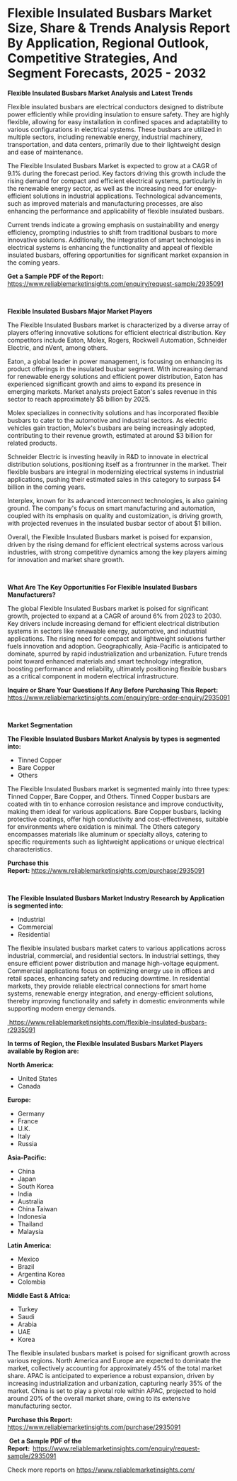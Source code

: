 <p><h1>Flexible Insulated Busbars Market Size, Share & Trends Analysis Report By Application, Regional Outlook, Competitive Strategies, And Segment Forecasts, 2025 - 2032</h1></p><p><strong>Flexible Insulated Busbars Market Analysis and Latest Trends</strong></p>
<p><p>Flexible insulated busbars are electrical conductors designed to distribute power efficiently while providing insulation to ensure safety. They are highly flexible, allowing for easy installation in confined spaces and adaptability to various configurations in electrical systems. These busbars are utilized in multiple sectors, including renewable energy, industrial machinery, transportation, and data centers, primarily due to their lightweight design and ease of maintenance.</p><p>The Flexible Insulated Busbars Market is expected to grow at a CAGR of 9.1% during the forecast period. Key factors driving this growth include the rising demand for compact and efficient electrical systems, particularly in the renewable energy sector, as well as the increasing need for energy-efficient solutions in industrial applications. Technological advancements, such as improved materials and manufacturing processes, are also enhancing the performance and applicability of flexible insulated busbars.</p><p>Current trends indicate a growing emphasis on sustainability and energy efficiency, prompting industries to shift from traditional busbars to more innovative solutions. Additionally, the integration of smart technologies in electrical systems is enhancing the functionality and appeal of flexible insulated busbars, offering opportunities for significant market expansion in the coming years.</p></p>
<p><strong>Get a Sample PDF of the Report:&nbsp;</strong> <a href="https://www.reliablemarketinsights.com/enquiry/request-sample/2935091?utm_campaign=2209&utm_medium=2&utm_source=Github&utm_content=ia&utm_term=14032025&utm_id=flexible-insulated-busbars">https://www.reliablemarketinsights.com/enquiry/request-sample/2935091</a></p>
<p>&nbsp;</p>
<p><strong>Flexible Insulated Busbars Major Market Players</strong></p>
<p><p>The Flexible Insulated Busbars market is characterized by a diverse array of players offering innovative solutions for efficient electrical distribution. Key competitors include Eaton, Molex, Rogers, Rockwell Automation, Schneider Electric, and nVent, among others.</p><p>Eaton, a global leader in power management, is focusing on enhancing its product offerings in the insulated busbar segment. With increasing demand for renewable energy solutions and efficient power distribution, Eaton has experienced significant growth and aims to expand its presence in emerging markets. Market analysts project Eaton's sales revenue in this sector to reach approximately $5 billion by 2025.</p><p>Molex specializes in connectivity solutions and has incorporated flexible busbars to cater to the automotive and industrial sectors. As electric vehicles gain traction, Molex's busbars are being increasingly adopted, contributing to their revenue growth, estimated at around $3 billion for related products.</p><p>Schneider Electric is investing heavily in R&D to innovate in electrical distribution solutions, positioning itself as a frontrunner in the market. Their flexible busbars are integral in modernizing electrical systems in industrial applications, pushing their estimated sales in this category to surpass $4 billion in the coming years.</p><p>Interplex, known for its advanced interconnect technologies, is also gaining ground. The company's focus on smart manufacturing and automation, coupled with its emphasis on quality and customization, is driving growth, with projected revenues in the insulated busbar sector of about $1 billion.</p><p>Overall, the Flexible Insulated Busbars market is poised for expansion, driven by the rising demand for efficient electrical systems across various industries, with strong competitive dynamics among the key players aiming for innovation and market share growth.</p></p>
<p>&nbsp;</p>
<p><strong>What Are The Key Opportunities For Flexible Insulated Busbars Manufacturers?</strong></p>
<p><p>The global Flexible Insulated Busbars market is poised for significant growth, projected to expand at a CAGR of around 6% from 2023 to 2030. Key drivers include increasing demand for efficient electrical distribution systems in sectors like renewable energy, automotive, and industrial applications. The rising need for compact and lightweight solutions further fuels innovation and adoption. Geographically, Asia-Pacific is anticipated to dominate, spurred by rapid industrialization and urbanization. Future trends point toward enhanced materials and smart technology integration, boosting performance and reliability, ultimately positioning flexible busbars as a critical component in modern electrical infrastructure.</p></p>
<p><strong>Inquire or Share Your Questions If Any Before Purchasing This Report:</strong> <a href="https://www.reliablemarketinsights.com/enquiry/pre-order-enquiry/2935091?utm_campaign=2209&utm_medium=2&utm_source=Github&utm_content=ia&utm_term=14032025&utm_id=flexible-insulated-busbars">https://www.reliablemarketinsights.com/enquiry/pre-order-enquiry/2935091</a></p>
<p>&nbsp;</p>
<p><strong>Market Segmentation</strong></p>
<p><strong>The Flexible Insulated Busbars Market Analysis by types is segmented into:</strong></p>
<p><ul><li>Tinned Copper</li><li>Bare Copper</li><li>Others</li></ul></p>
<p><p>The Flexible Insulated Busbars market is segmented mainly into three types: Tinned Copper, Bare Copper, and Others. Tinned Copper busbars are coated with tin to enhance corrosion resistance and improve conductivity, making them ideal for various applications. Bare Copper busbars, lacking protective coatings, offer high conductivity and cost-effectiveness, suitable for environments where oxidation is minimal. The Others category encompasses materials like aluminum or specialty alloys, catering to specific requirements such as lightweight applications or unique electrical characteristics.</p></p>
<p><strong>Purchase this Report:&nbsp;</strong><a href="https://www.reliablemarketinsights.com/purchase/2935091?utm_campaign=2209&utm_medium=2&utm_source=Github&utm_content=ia&utm_term=14032025&utm_id=flexible-insulated-busbars">https://www.reliablemarketinsights.com/purchase/2935091</a></p>
<p>&nbsp;</p>
<p><strong>The Flexible Insulated Busbars Market Industry Research by Application is segmented into:</strong></p>
<p><ul><li>Industrial</li><li>Commercial</li><li>Residential</li></ul></p>
<p><p>The flexible insulated busbars market caters to various applications across industrial, commercial, and residential sectors. In industrial settings, they ensure efficient power distribution and manage high-voltage equipment. Commercial applications focus on optimizing energy use in offices and retail spaces, enhancing safety and reducing downtime. In residential markets, they provide reliable electrical connections for smart home systems, renewable energy integration, and energy-efficient solutions, thereby improving functionality and safety in domestic environments while supporting modern energy demands.</p></p>
<p><a href="https://www.reliablemarketinsights.com/flexible-insulated-busbars-r2935091?utm_campaign=2209&utm_medium=2&utm_source=Github&utm_content=ia&utm_term=14032025&utm_id=flexible-insulated-busbars">&nbsp;https://www.reliablemarketinsights.com/flexible-insulated-busbars-r2935091</a></p>
<p><strong>In terms of Region, the Flexible Insulated Busbars Market Players available by Region are:</strong></p>
<p>
    <p> <strong> North America: </strong>
        <ul>
            <li>United States</li>
            <li>Canada</li>
        </ul>
        </p> 
    <p> <strong> Europe: </strong>
        <ul>
            <li>Germany</li>
            <li>France</li>
            <li>U.K.</li>
            <li>Italy</li>
            <li>Russia</li>
        </ul>
        </p> 
    <p> <strong> Asia-Pacific: </strong>
        <ul>
            <li>China</li>
            <li>Japan</li>
            <li>South Korea</li>
            <li>India</li>
            <li>Australia</li>
            <li>China Taiwan</li>
            <li>Indonesia</li>
            <li>Thailand</li>
            <li>Malaysia</li>
        </ul>
        </p> 
    <p> <strong> Latin America: </strong>
        <ul>
            <li>Mexico</li>
            <li>Brazil</li>
            <li>Argentina Korea</li>
            <li>Colombia</li>
        </ul>
        </p> 
    <p> <strong> Middle East & Africa: </strong>
        <ul>
            <li>Turkey</li>
            <li>Saudi</li>
            <li>Arabia</li>
            <li>UAE</li>
            <li>Korea</li>
        </ul>
    </p>
    </p>
<p><p>The flexible insulated busbars market is poised for significant growth across various regions. North America and Europe are expected to dominate the market, collectively accounting for approximately 45% of the total market share. APAC is anticipated to experience a robust expansion, driven by increasing industrialization and urbanization, capturing nearly 35% of the market. China is set to play a pivotal role within APAC, projected to hold around 20% of the overall market share, owing to its extensive manufacturing sector.</p></p>
<p><strong>Purchase this Report: </strong><a href="https://www.reliablemarketinsights.com/purchase/2935091?utm_campaign=2209&utm_medium=2&utm_source=Github&utm_content=ia&utm_term=14032025&utm_id=flexible-insulated-busbars">https://www.reliablemarketinsights.com/purchase/2935091</a></p>
<p>&nbsp;<strong>Get a Sample PDF of the Report:&nbsp;&nbsp;</strong><a href="https://www.reliablemarketinsights.com/enquiry/request-sample/2935091?utm_campaign=2209&utm_medium=2&utm_source=Github&utm_content=ia&utm_term=14032025&utm_id=flexible-insulated-busbars">https://www.reliablemarketinsights.com/enquiry/request-sample/2935091</a></p>
<p><strong></strong></p>
<p>Check more reports on <a href="https://www.reliablemarketinsights.com/?utm_campaign=2209&utm_medium=2&utm_source=Github&utm_content=ia&utm_term=14032025&utm_id=flexible-insulated-busbars">https://www.reliablemarketinsights.com/</a></p>